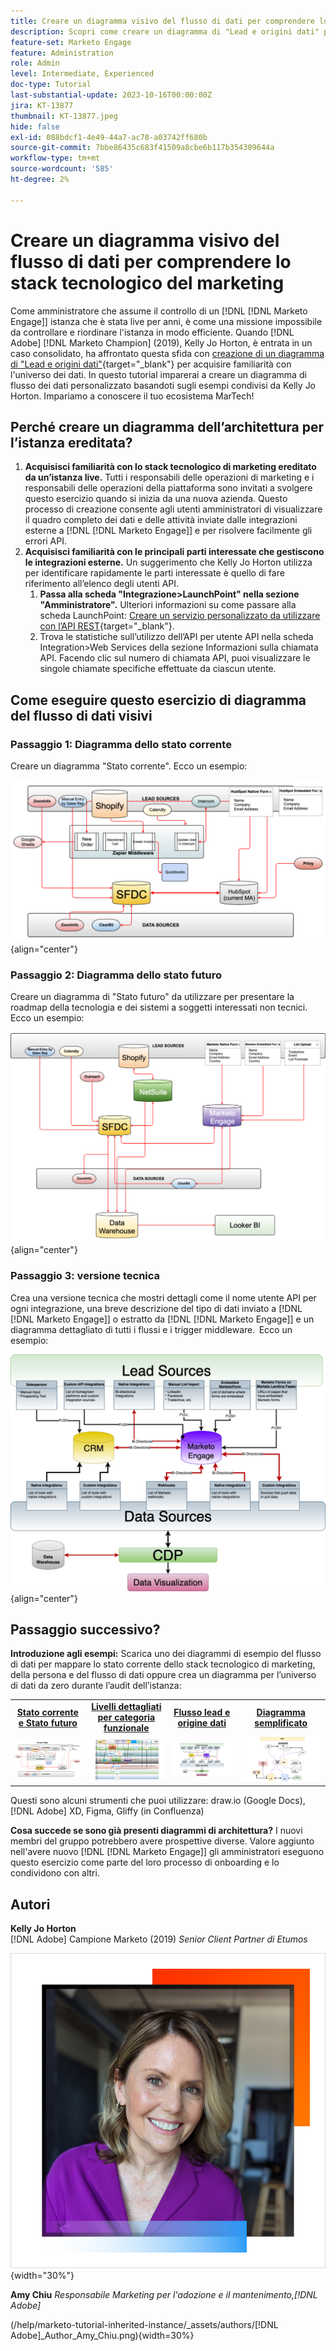 ```yaml
---
title: Creare un diagramma visivo del flusso di dati per comprendere lo stack tecnologico del marketing
description: Scopri come creare un diagramma di "Lead e origini dati" per comprendere l’universo dei dati, per controllare e riordinare l’istanza in modo efficiente.
feature-set: Marketo Engage
feature: Administration
role: Admin
level: Intermediate, Experienced
doc-type: Tutorial
last-substantial-update: 2023-10-16T00:00:00Z
jira: KT-13877
thumbnail: KT-13877.jpeg
hide: false
exl-id: 088bdcf1-4e49-44a7-ac78-a03742ff680b
source-git-commit: 7bbe86435c683f41509a8cbe6b117b354309644a
workflow-type: tm+mt
source-wordcount: '585'
ht-degree: 2%

---
```


# Creare un diagramma visivo del flusso di dati per comprendere lo stack tecnologico del marketing

Come amministratore che assume il controllo di un [!DNL [!DNL Marketo Engage]] istanza che è stata live per anni, è come una missione impossibile da controllare e riordinare l&#39;istanza in modo efficiente. Quando [!DNL Adobe] [!DNL Marketo Champion] (2019), Kelly Jo Horton, è entrata in un caso consolidato, ha affrontato questa sfida con [creazione di un diagramma di &quot;Lead e origini dati&quot;](https://nation.marketo.com/t5/employee-blogs/understand-your-marketing-technology-and-data-create-this/ba-p/296774){target="_blank"} per acquisire familiarità con l&#39;universo dei dati. In questo tutorial imparerai a creare un diagramma di flusso dei dati personalizzato basandoti sugli esempi condivisi da Kelly Jo Horton. Impariamo a conoscere il tuo ecosistema MarTech!

## Perché creare un diagramma dell’architettura per l’istanza ereditata?

1. **Acquisisci familiarità con lo stack tecnologico di marketing ereditato da un’istanza live.** Tutti i responsabili delle operazioni di marketing e i responsabili delle operazioni della piattaforma sono invitati a svolgere questo esercizio quando si inizia da una nuova azienda. Questo processo di creazione consente agli utenti amministratori di visualizzare il quadro completo dei dati e delle attività inviate dalle integrazioni esterne a [!DNL [!DNL Marketo Engage]] e per risolvere facilmente gli errori API.
2. **Acquisisci familiarità con le principali parti interessate che gestiscono le integrazioni esterne.** Un suggerimento che Kelly Jo Horton utilizza per identificare rapidamente le parti interessate è quello di fare riferimento all’elenco degli utenti API.
   1. **Passa alla scheda &quot;Integrazione>LaunchPoint&quot; nella sezione &quot;Amministratore&quot;.** Ulteriori informazioni su come passare alla scheda LaunchPoint: [Creare un servizio personalizzato da utilizzare con l’API REST](https://experienceleague.adobe.com/docs/marketo/using/product-docs/administration/additional-integrations/create-a-custom-service-for-use-with-rest-api.html){target="_blank"}.
   2. Trova le statistiche sull’utilizzo dell’API per utente API nella scheda Integration>Web Services della sezione Informazioni sulla chiamata API. Facendo clic sul numero di chiamata API, puoi visualizzare le singole chiamate specifiche effettuate da ciascun utente.

## Come eseguire questo esercizio di diagramma del flusso di dati visivi

### Passaggio 1: Diagramma dello stato corrente

Creare un diagramma &quot;Stato corrente&quot;. Ecco un esempio:

![Diagramma dello stato corrente](/help/marketo-tutorial-inherited-instance/_assets/data-flow-diagram/Current_State_Lead_Data_Sources_KellyJo_Horton.png){align="center"}


### Passaggio 2: Diagramma dello stato futuro

Creare un diagramma di &quot;Stato futuro&quot; da utilizzare per presentare la roadmap della tecnologia e dei sistemi a soggetti interessati non tecnici. Ecco un esempio:

![Diagramma dello stato futuro](/help/marketo-tutorial-inherited-instance/_assets/data-flow-diagram/Future-State-Lead-Data-Sources-KellyJo-Horton.png){align="center"}

### Passaggio 3: versione tecnica

Crea una versione tecnica che mostri dettagli come il nome utente API per ogni integrazione, una breve descrizione del tipo di dati inviato a [!DNL [!DNL Marketo Engage]] o estratto da [!DNL [!DNL Marketo Engage]] e un diagramma dettagliato di tutti i flussi e i trigger middleware.  Ecco un esempio:

![Versione tecnica](/help/marketo-tutorial-inherited-instance/_assets/data-flow-diagram/Lead-Data-Source-Diagram-KellyJo-Horton.png){align="center"}


## Passaggio successivo?

**Introduzione agli esempi:**
Scarica uno dei diagrammi di esempio del flusso di dati per mappare lo stato corrente dello stack tecnologico di marketing, della persona e del flusso di dati oppure crea un diagramma per l’universo di dati da zero durante l’audit dell’istanza:


<table style="table-layout:fixed">
   <tr>  
      <td style="border: 0;">
      <div style="text-align: center;">
          <a href="./_assets/downloads/Current_Future_State_Lead_Data_Sources.zip">
            <strong>Stato corrente e Stato futuro</strong>
         </a>
      </div>
      </td>
      <td style="border: 0;">
      <div style="text-align: center;">
         <a href="./_assets/downloads/Detailed_Layers_by_Functional_Category_Stacked_Technologies.zip">
         <strong>Livelli dettagliati per categoria funzionale </strong>   
         </a>
      </div>
      </td>
      <td style="border: 0;">
         <div style="text-align: center;">
         <a href="./_assets/downloads/Lead_Data_Source.zip">
           <strong>Flusso lead e origine dati </strong>  
         </a>
         </div>
       </td> 
       <td style="border: 0;">
         <div style="text-align: center;">
         <a href="./_assets/downloads/Simple_World_Class_Stage_Stack.zip">
          <strong>Diagramma semplificato</strong>  
         </a>
         </div>
        </td>  
   </tr>
   <tr>
    <td style="border: 0;">
         <div>
          <img alt="Diagramma stato corrente e stato futuro" src="./_assets/Thumbnail_Current-Future State Lead_Data Sources_KellyJo_Horton.png"/>
         </a>
      </div>
      </td>
      <td style="border: 0;">
         <div>
         <a href="./_assets/downloads/Detailed_Layers_by_Functional_Category_Stacked_Technologies.zip">
         <img alt="Livelli dettagliati per diagramma categorie funzionale" src="./_assets/Thumbnail_Detailed_Layers_by_Functional_Category_Stacked_Technologies_KellyJo_Horton.png" />
       </a>
         </div>
      </td>
       <td style="border: 0;">
         <div>
            <a href="./_assets/downloads/Lead_Data_Source.zip">
         <img alt="Diagramma di flusso del lead e dell’origine dati" src="./_assets/Thumbnail_Lead-Data Source Diagram_KellyJo_Horton.png" />
         </a>
         </div>
      </td>
     <td style="border: 0;">
         <div>
            <a href="./_assets/downloads/Simple_World_Class_Stage_Stack.zip">
             <img alt="Diagramma semplificato" src="./_assets/Thumbnail_Simple_World_Class_Stage_Stack.png" />
         </a>
         </div>
      </td>
</table>

Questi sono alcuni strumenti che puoi utilizzare: draw.io (Google Docs), [!DNL Adobe] XD, Figma, Gliffy (in Confluenza)

**Cosa succede se sono già presenti diagrammi di architettura?** I nuovi membri del gruppo potrebbero avere prospettive diverse. Valore aggiunto nell&#39;avere nuovo [!DNL [!DNL Marketo Engage]] gli amministratori eseguono questo esercizio come parte del loro processo di onboarding e lo condividono con altri.

## Autori

**Kelly Jo Horton**\
[!DNL Adobe] Campione Marketo (2019)
*Senior Client Partner di Etumos*

![Kelly Jo Horton](/help/marketo-tutorial-inherited-instance/_assets/authors/Customer_Author_Kelly_Jo_Horton.png){width="30%"}

**Amy Chiu**
*Responsabile Marketing per l&#39;adozione e il mantenimento,[!DNL Adobe]*

(/help/marketo-tutorial-inherited-instance/_assets/authors/[!DNL Adobe]_Author_Amy_Chiu.png){width=30%}
